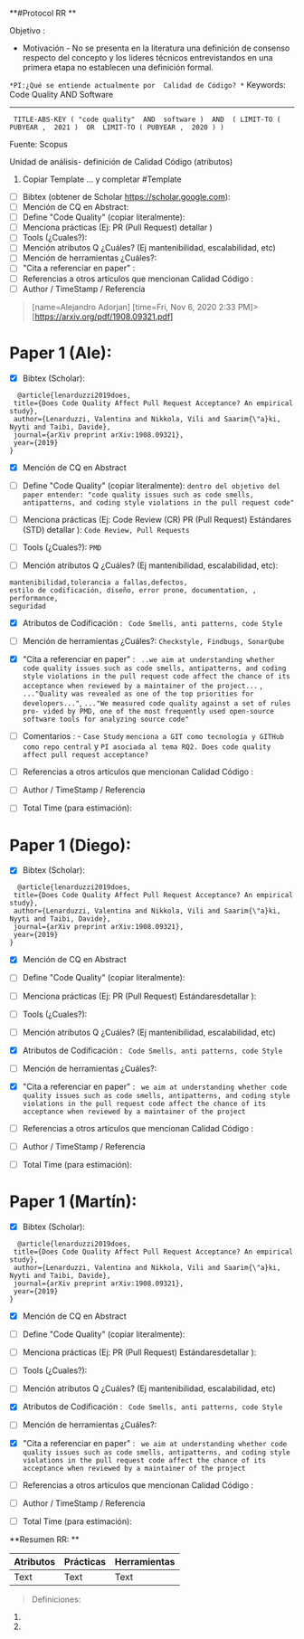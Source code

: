**#Protocol RR **

Objetivo : 

* Motivación - No se presenta en la literatura una definición de consenso respecto del concepto y los lideres técnicos entrevistandos en una primera etapa no establecen una definición formal. 


`*PI:¿Qué se entiende actualmente por  Calidad de Código? *`
Keywords: Code Quality AND Software


---
` TITLE-ABS-KEY ( "code quality"  AND  software )  AND  ( LIMIT-TO ( PUBYEAR ,  2021 )  OR  LIMIT-TO ( PUBYEAR ,  2020 ) )` 


Fuente: Scopus

Unidad de análisis- definición de Calidad Código (atributos)

1. Copiar Template ... y completar
#Template 
- [ ] Bibtex (obtener de Scholar https://scholar.google.com): 
- [ ]  Mención de CQ en Abstract:
- [ ]  Define "Code Quality" (copiar literalmente):
- [ ]  Menciona prácticas (Ej: PR (Pull Request) detallar )
- [ ]  Tools (¿Cuales?): 
- [ ]  Mención atributos Q ¿Cuáles? (Ej mantenibilidad, escalabilidad, etc)   
- [ ]  Mención de herramientas ¿Cuáles?:
- [ ]  "Cita a referenciar en paper" :  
- [ ]  Referencias a otros artículos que mencionan Calidad Código : 
- [ ] Author / TimeStamp / Referencia
> [name=Alejandro Adorjan]
> [time=Fri, Nov 6, 2020 2:33 PM]>[https://arxiv.org/pdf/1908.09321.pdf]


# Paper 1 (Ale): 
- [x] Bibtex (Scholar): 
 ```
   @article{lenarduzzi2019does,
  title={Does Code Quality Affect Pull Request Acceptance? An empirical study},
  author={Lenarduzzi, Valentina and Nikkola, Vili and Saarim{\"a}ki, Nyyti and Taibi, Davide},
  journal={arXiv preprint arXiv:1908.09321},
  year={2019}
}
```
- [x]  Mención de CQ en Abstract 

- [ ]  Define "Code Quality" (copiar literalmente): `dentro del objetivo del paper entender: "code quality issues such as code smells, antipatterns, and coding style violations in the pull request code" `
- [ ]  Menciona prácticas (Ej: Code Review (CR) PR (Pull Request) Estándares (STD) detallar ): `Code Review, Pull Requests`
- [ ]  Tools (¿Cuales?): `PMD`

- [ ]  Mención atributos Q ¿Cuáles? (Ej mantenibilidad, escalabilidad, etc): 
```
mantenibilidad,tolerancia a fallas,defectos,
estilo de codificación, diseño, error prone, documentation, , performance,
seguridad
```
- [x]  Atributos de Codificación : 
` Code Smells, anti patterns, code Style`
- [ ]  Mención de herramientas ¿Cuáles?: `Checkstyle, Findbugs, SonarQube`
- [x]  "Cita a referenciar en paper" :  ` ..we aim at understanding whether code quality issues such as code smells, antipatterns, and coding style violations in the pull request code affect the chance of its acceptance when reviewed by a maintainer of the project...` , `..."Quality was revealed as one of the top priorities for developers..."`, `..."We measured code quality against a set of rules pro- vided by PMD, one of the most frequently used open-source software tools for analyzing source code"`
- [ ] Comentarios : - `Case Study` `menciona a GIT como tecnología y GITHub como repo central` y `PI asociada al tema RQ2. Does code quality affect pull request acceptance?`
- [ ]  Referencias a otros artículos que mencionan Calidad Código : 
- [ ] Author / TimeStamp / Referencia
- [ ] Total Time (para estimación): 






# Paper 1 (Diego): 
- [x] Bibtex (Scholar): 
 ```
   @article{lenarduzzi2019does,
  title={Does Code Quality Affect Pull Request Acceptance? An empirical study},
  author={Lenarduzzi, Valentina and Nikkola, Vili and Saarim{\"a}ki, Nyyti and Taibi, Davide},
  journal={arXiv preprint arXiv:1908.09321},
  year={2019}
}
```
- [x]  Mención de CQ en Abstract 

- [ ]  Define "Code Quality" (copiar literalmente):
- [ ]  Menciona prácticas (Ej: PR (Pull Request) Estándaresdetallar ): 
- [ ]  Tools (¿Cuales?): 
- [ ]  Mención atributos Q ¿Cuáles? (Ej mantenibilidad, escalabilidad, etc)   
- [x]  Atributos de Codificación : 
` Code Smells, anti patterns, code Style`
- [ ]  Mención de herramientas ¿Cuáles?:
- [x]  "Cita a referenciar en paper" :  ` we aim at understanding whether code quality issues such as code smells, antipatterns, and coding style violations in the pull request code affect the chance of its acceptance when reviewed by a maintainer of the project`
- [ ]  Referencias a otros artículos que mencionan Calidad Código : 
- [ ] Author / TimeStamp / Referencia
- [ ] Total Time (para estimación): 


# Paper 1 (Martín): 
- [x] Bibtex (Scholar): 
 ```
   @article{lenarduzzi2019does,
  title={Does Code Quality Affect Pull Request Acceptance? An empirical study},
  author={Lenarduzzi, Valentina and Nikkola, Vili and Saarim{\"a}ki, Nyyti and Taibi, Davide},
  journal={arXiv preprint arXiv:1908.09321},
  year={2019}
}
```
- [x]  Mención de CQ en Abstract 

- [ ]  Define "Code Quality" (copiar literalmente):
- [ ]  Menciona prácticas (Ej: PR (Pull Request) Estándaresdetallar ): 
- [ ]  Tools (¿Cuales?): 
- [ ]  Mención atributos Q ¿Cuáles? (Ej mantenibilidad, escalabilidad, etc)   
- [x]  Atributos de Codificación : 
` Code Smells, anti patterns, code Style`
- [ ]  Mención de herramientas ¿Cuáles?:
- [x]  "Cita a referenciar en paper" :  ` we aim at understanding whether code quality issues such as code smells, antipatterns, and coding style violations in the pull request code affect the chance of its acceptance when reviewed by a maintainer of the project`
- [ ]  Referencias a otros artículos que mencionan Calidad Código : 
- [ ] Author / TimeStamp / Referencia
- [ ] Total Time (para estimación): 

**Resumen RR: **

| Atributos| Prácticas| Herramientas|
| -------- | -------- | -------- |
| Text     | Text     | Text     |

> Definiciones: 
1. 
2.



